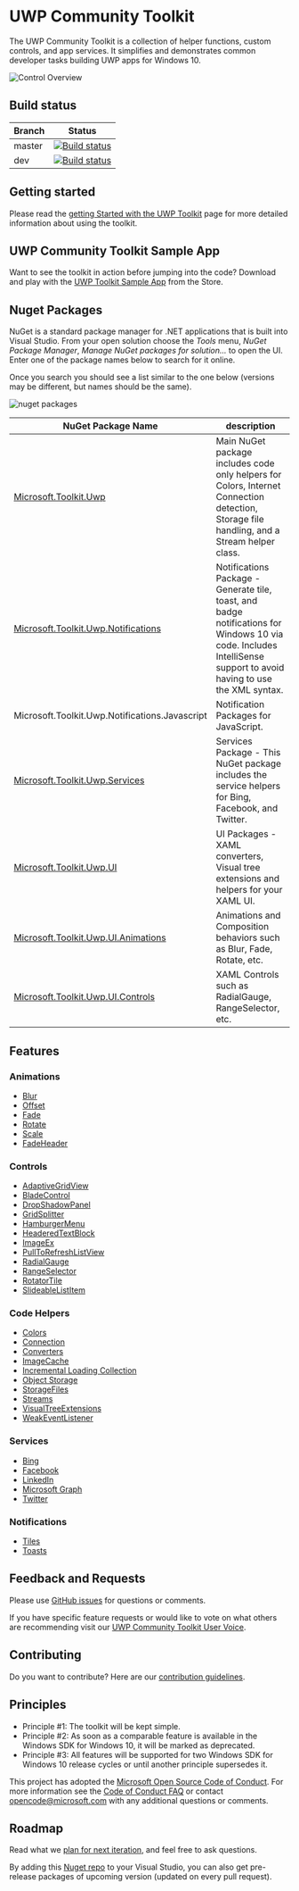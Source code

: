 UWP Community Toolkit
===========

The UWP Community Toolkit is a collection of helper functions, custom controls, and app services. It simplifies and demonstrates common developer tasks building UWP apps for Windows 10.

![Control Overview](githubresources/images/UWP-community-toolkit-overview.png "Sample Image")

## Build status

| Branch | Status |
| ------ | ------ |
| master | [![Build status](https://ci.appveyor.com/api/projects/status/o1jjdpx3bsvi350n/branch/master?svg=true)](https://ci.appveyor.com/project/PedroLamas/uwpcommunitytoolkit/branch/master) |
| dev | [![Build status](https://ci.appveyor.com/api/projects/status/o1jjdpx3bsvi350n/branch/dev?svg=true)](https://ci.appveyor.com/project/PedroLamas/uwpcommunitytoolkit/branch/dev) |

## Getting started

Please read the [getting Started with the UWP Toolkit](https://developer.microsoft.com/en-us/windows/uwp-community-toolkit/getting-started.htm) page for more detailed information about using the toolkit.

## UWP Community Toolkit Sample App

Want to see the toolkit in action before jumping into the code?  Download and play with the [UWP Toolkit Sample App](https://www.microsoft.com/store/apps/9nblggh4tlcq) from the Store.

## Nuget Packages

NuGet is a standard package manager for .NET applications that is built into Visual Studio. From your open solution choose the *Tools* menu, *NuGet Package Manager*, *Manage NuGet packages for solution...* to open the UI.  Enter one of the package names below to search for it online.

Once you search you should see a list similar to the one below (versions may be different, but names should be the same).

![nuget packages](githubresources/images/NugetPackages.png "Nuget Packages")

| NuGet Package Name | description |
| --- | --- |
| [Microsoft.Toolkit.Uwp](https://developer.microsoft.com/en-us/windows/uwp-community-toolkit/api/Microsoft_Toolkit_Uwp.htm) | Main NuGet package includes code only helpers for Colors, Internet Connection detection, Storage file handling, and a Stream helper class. |
| [Microsoft.Toolkit.Uwp.Notifications](https://developer.microsoft.com/en-us/windows/uwp-community-toolkit/api/Microsoft_Toolkit_Uwp_Notifications.htm) | Notifications Package - Generate tile, toast, and badge notifications for Windows 10 via code.  Includes IntelliSense support to avoid having to use the XML syntax. |
| Microsoft.Toolkit.Uwp.Notifications.Javascript | Notification Packages for JavaScript. |
| [Microsoft.Toolkit.Uwp.Services](https://developer.microsoft.com/en-us/windows/uwp-community-toolkit/api/Microsoft_Toolkit_Uwp_Services.htm) | Services Package - This NuGet package includes the service helpers for Bing, Facebook, and Twitter. |
| [Microsoft.Toolkit.Uwp.UI](https://developer.microsoft.com/en-us/windows/uwp-community-toolkit/api/Microsoft_Toolkit_Uwp_UI.htm) | UI Packages - XAML converters, Visual tree extensions and helpers for your XAML UI. |
| [Microsoft.Toolkit.Uwp.UI.Animations](https://developer.microsoft.com/en-us/windows/uwp-community-toolkit/api/Microsoft_Toolkit_Uwp_UI_Animations.htm) | Animations and Composition behaviors such as Blur, Fade, Rotate, etc. |
| [Microsoft.Toolkit.Uwp.UI.Controls](https://developer.microsoft.com/en-us/windows/uwp-community-toolkit/api/Microsoft_Toolkit_Uwp_UI_Controls.htm) | XAML Controls such as RadialGauge, RangeSelector, etc. | 

## Features

### Animations

* [Blur](https://developer.microsoft.com/en-us/windows/uwp-community-toolkit/animations/blur.htm)
* [Offset](https://developer.microsoft.com/en-us/windows/uwp-community-toolkit/animations/offset.htm)
* [Fade](https://developer.microsoft.com/en-us/windows/uwp-community-toolkit/animations/fade.htm)
* [Rotate](https://developer.microsoft.com/en-us/windows/uwp-community-toolkit/animations/rotate.htm)
* [Scale](https://developer.microsoft.com/en-us/windows/uwp-community-toolkit/animations/scale.htm)
* [FadeHeader](https://developer.microsoft.com/en-us/windows/uwp-community-toolkit/animations/fadeHeader.htm)

### Controls

* [AdaptiveGridView](https://developer.microsoft.com/en-us/windows/uwp-community-toolkit/controls/adaptivegridview.htm)
* [BladeControl](https://developer.microsoft.com/en-us/windows/uwp-community-toolkit/controls/bladecontrol.htm)
* [DropShadowPanel](https://developer.microsoft.com/en-us/windows/uwp-community-toolkit/controls/dropshadowpanel.htm)
* [GridSplitter](https://developer.microsoft.com/en-us/windows/uwp-community-toolkit/controls/GridSplitter.htm)
* [HamburgerMenu](https://developer.microsoft.com/en-us/windows/uwp-community-toolkit/controls/hamburgermenu.htm)
* [HeaderedTextBlock](https://developer.microsoft.com/en-us/windows/uwp-community-toolkit/controls/headeredtextblock.htm)
* [ImageEx](https://developer.microsoft.com/en-us/windows/uwp-community-toolkit/controls/imageex.htm)
* [PullToRefreshListView](https://developer.microsoft.com/en-us/windows/uwp-community-toolkit/controls/pulltorefreshlistview.htm)
* [RadialGauge](https://developer.microsoft.com/en-us/windows/uwp-community-toolkit/controls/radialgauge.htm)
* [RangeSelector](https://developer.microsoft.com/en-us/windows/uwp-community-toolkit/controls/rangeselector.htm)
* [RotatorTile](https://developer.microsoft.com/en-us/windows/uwp-community-toolkit/controls/rotatortile.htm)
* [SlideableListItem](https://developer.microsoft.com/en-us/windows/uwp-community-toolkit/controls/slidablelistitem.htm)

### Code Helpers

* [Colors](https://developer.microsoft.com/en-us/windows/uwp-community-toolkit/helpers/colors.htm)
* [Connection](https://developer.microsoft.com/en-us/windows/uwp-community-toolkit/helpers/connectionhelper.htm)
* [Converters](https://developer.microsoft.com/en-us/windows/uwp-community-toolkit/helpers/converters.htm)
* [ImageCache](https://developer.microsoft.com/en-us/windows/uwp-community-toolkit/helpers/imagecache.htm)
* [Incremental Loading Collection](https://developer.microsoft.com/en-us/windows/uwp-community-toolkit/helpers/incrementalloadingcollection.htm)
* [Object Storage](https://developer.microsoft.com/en-us/windows/uwp-community-toolkit/helpers/objectstorage.htm)
* [StorageFiles](https://developer.microsoft.com/en-us/windows/uwp-community-toolkit/helpers/storagefiles.htm)
* [Streams](https://developer.microsoft.com/en-us/windows/uwp-community-toolkit/helpers/streams.htm)
* [VisualTreeExtensions](https://developer.microsoft.com/en-us/windows/uwp-community-toolkit/helpers/visualtreeextensions.htm)
* [WeakEventListener](https://developer.microsoft.com/en-us/windows/uwp-community-toolkit/helpers/weakeventlistener.htm)

### Services

* [Bing](https://developer.microsoft.com/en-us/windows/uwp-community-toolkit/services/bing.htm)
* [Facebook](https://developer.microsoft.com/en-us/windows/uwp-community-toolkit/services/facebook.htm)
* [LinkedIn](https://developer.microsoft.com/en-us/windows/uwp-community-toolkit/services/linkedin.htm)
* [Microsoft Graph](https://developer.microsoft.com/en-us/windows/uwp-community-toolkit/services/MicrosoftGraph.htm)
* [Twitter](https://developer.microsoft.com/en-us/windows/uwp-community-toolkit/services/twitter.htm)

### Notifications
- [Tiles](https://blogs.msdn.microsoft.com/tiles_and_toasts/2015/06/30/adaptive-tile-templates-schema-and-documentation/)
- [Toasts](https://blogs.msdn.microsoft.com/tiles_and_toasts/2015/07/02/adaptive-and-interactive-toast-notifications-for-windows-10/)

## Feedback and Requests

Please use [GitHub issues](https://github.com/Microsoft/UWPCommunityToolkit/issues) for questions or comments.

If you have specific feature requests or would like to vote on what others are recommending visit our [UWP Community Toolkit User Voice](https://aka.ms/uwpcommunitytoolkituservoice).

## Contributing
Do you want to contribute? Here are our [contribution guidelines](https://github.com/Microsoft/UWPCommunityToolkit/blob/master/contributing.md).

## Principles

 - Principle #1: The toolkit will be kept simple.
 - Principle #2: As soon as a comparable feature is available in the Windows SDK for Windows 10, it will be marked as deprecated.
 - Principle #3: All features will be supported for two Windows SDK for Windows 10 release cycles or until another principle supersedes it.

This project has adopted the [Microsoft Open Source Code of Conduct](https://opensource.microsoft.com/codeofconduct/). For more information see the [Code of Conduct FAQ](https://opensource.microsoft.com/codeofconduct/faq/) or contact [opencode@microsoft.com](mailto:opencode@microsoft.com) with any additional questions or comments.

## Roadmap

Read what we [plan for next iteration](https://github.com/Microsoft/UWPCommunityToolkit/issues?q=is%3Aopen+is%3Aissue+milestone%3Av1.2), and feel free to ask questions.

By adding this [Nuget repo](https://ci.appveyor.com/nuget/uwpcommunitytoolkit-dev) to your Visual Studio, you can also get pre-release packages of upcoming version (updated on every pull request).
